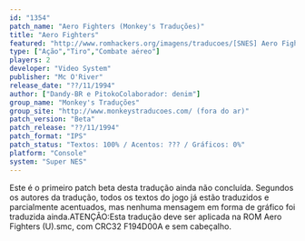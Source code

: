 ```yaml
---
id: "1354"
patch_name: "Aero Fighters (Monkey's Traduções)"
title: "Aero Fighters"
featured: "http://www.romhackers.org/imagens/traducoes/[SNES] Aero Fighters - Monkey's Traduções - 1.png"
type: ["Ação","Tiro","Combate aéreo"]
players: 2
developer: "Video System"
publisher: "Mc O'River"
release_date: "??/11/1994"
author: ["Dandy-BR e PitokoColaborador: denim"]
group_name: "Monkey's Traduções"
group_site: "http://www.monkeystraducoes.com/ (fora do ar)"
patch_version: "Beta"
patch_release: "??/11/1994"
patch_format: "IPS"
patch_status: "Textos: 100% / Acentos: ??? / Gráficos: 0%"
platform: "Console"
system: "Super NES"
---
```


Este é o primeiro patch beta desta tradução ainda não concluída. Segundos os autores da tradução, todos os textos do jogo já estão traduzidos e parcialmente acentuados, mas nenhuma mensagem em forma de gráfico foi traduzida ainda.ATENÇÃO:Esta tradução deve ser aplicada na ROM Aero Fighters (U).smc, com CRC32 F194D00A e sem cabeçalho.